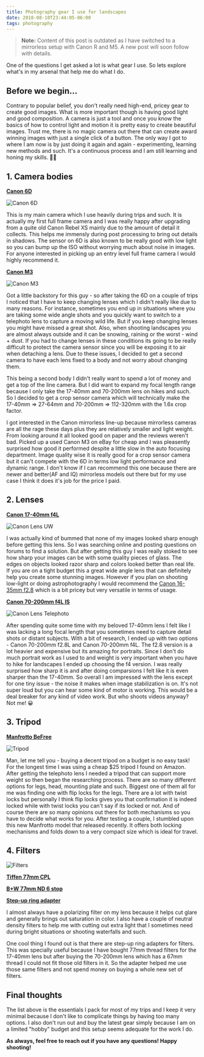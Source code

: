 ```yaml
---
title: Photography gear I use for landscapes
date: 2018-08-10T23:44:05-06:00
tags: photography
---
```


> **Note:** Content of this post is outdated as I have switched to a mirrorless setup with Canon R and M5. A new post will soon follow with details.

One of the questions I get asked a lot is what gear I use. So lets explore
what's in my arsenal that help me do what I do.

## Before we begin...

Contrary to popular belief, you don't really need high-end, pricey gear to create good images. What is more important though is having good light and good composition. A camera is just a tool and once you know the basics of how to control light and motion it is pretty easy to create beautiful images. Trust me, there is no magic camera out there that can create award winning images with just a single click of a button. The only way I got to where I am now is by just doing it again and again - experimenting, learning new methods and such. It's a continuous process and I am still learning and honing my skills. 🤷‍♂️

## 1. Camera bodies

**[Canon 6D](https://amzn.to/2JsL2OK)**

![Canon 6D](https://ucarecdn.com/73cffde6-826b-4319-82a1-a808c89eda79/-/format/auto/-/quality/smart_retina/-/stretch/off/-/resize/1200x/)

This is my main camera which I use heavily during trips and such. It is actually my first full frame camera and I was really happy after upgrading from a quite old Canon Rebel XS mainly due to the amount of detail it collects. This helps me immensly during post processing to bring out details in shadows. The sensor on 6D is also known to be really good with low light so you can bump up the ISO without worrying much about noise in images. For anyone interested in picking up an entry level full frame camera I would highly recommend it.

**[Canon M3](https://amzn.to/2JElHof)**

![Canon M3](https://ucarecdn.com/838fb0e6-9131-45ca-a496-a0f7f497f5cc/-/format/auto/-/quality/smart_retina/-/stretch/off/-/resize/1200x/)

Got a little backstory for this guy - so after taking the 6D on a couple of trips I noticed that I have to keep changing lenses which I didn't really like due to many reasons. For instance, sometimes you end up in situations where you are taking some wide angle shots and you quickly want to switch to a telephoto lens to capture a moving wild life. But if you keep changing lenses you might have missed a great shot. Also, when shooting landscapes you are almost always outside and it can be snowing, raining or the worst - wind + dust. If you had to change lenses in these conditions its going to be really difficult to protect the camera sensor since you will be exposing it to air when detaching a lens. Due to these issues, I decided to get a second camera to have each lens fixed to a body and not worry about changing them.

This being a second body I didn't really want to spend a lot of money and get a top of the line camera. But I did want to expand my focal length range because I only take the 17-40mm and 70-200mm lens on hikes and such. So I decided to get a crop sensor camera which will technically make the 17-40mm => 27-64mm and 70-200mm => 112-320mm with the 1.6x crop factor.

I got interested in the Canon mirrorless line-up because mirrorless cameras are all the rage these days plus they are relatively smaller and light weight. From looking around it all looked good on paper and the reviews weren't bad. Picked up a used Canon M3 on eBay for cheap and I was pleasently surprised how good it performed despite a little slow in the auto focusing department. Image quality wise it is really good for a crop sensor camera but it can't compete with the 6D in terms low light performance and dynamic range. I don't know if I can recommend this one because there are newer and better(AF and IQ) mirrorless models out there but for my use case I think it does it's job for the price I paid.

## 2. Lenses

**[Canon 17-40mm f4L](https://amzn.to/2Jo6wQD)**

![Canon Lens UW](https://ucarecdn.com/42b77be1-6569-4865-9198-951ddbf86984/-/format/auto/-/quality/smart_retina/-/stretch/off/-/resize/1200x/)

I was actually kind of bummed that none of my images looked sharp enough before getting this lens. So I was searching online and posting questions on forums to find a solution. But after getting this guy I was really stoked to see how sharp your images can be with some quality pieces of glass. The edges on objects looked razor sharp and colors looked better than real life. If you are on a tight budget this a great wide angle lens that can definitely help you create some stunning images. However if you plan on shooting low-light or doing astrophotography I would recommend the [Canon 16-35mm f2.8](https://amzn.to/2LyPrQF) which is a bit pricey but very versatile in terms of usage.

**[Canon 70-200mm f4L IS](https://amzn.to/2Ma541V)**

![Canon Lens Telephoto](https://ucarecdn.com/90b96078-3842-40fc-8893-66c75e59aedf/-/format/auto/-/quality/smart_retina/-/stretch/off/-/resize/1200x/)

After spending quite some time with my beloved 17-40mm lens I felt like I was lacking a long focal length that you sometimes need to capture detail shots or distant subjects. With a bit of research, I ended up with two options - Canon 70-200mm f2.8L and Canon 70-200mm f4L. The f2.8 version is a lot heavier and expensive but its amazing for portraits. Since I don't do much portrait work as I used to and weight is very important when you have to hike for landscapes I ended up choosing the f4 version. I was really surprised how sharp it is and after doing comparsions I felt like it is even sharper than the 17-40mm. So overall I am impressed with the lens except for one tiny issue - the noise it makes when image stabilization is on. It's not super loud but you can hear some kind of motor is working. This would be a deal breaker for any kind of video work. But who shoots videos anyway? Not me! 😀

## 3. Tripod

**[Manfrotto BeFree](https://amzn.to/2JLNKlS)**

![Tripod](https://ucarecdn.com/390ef031-5762-4a36-94a4-aaa4219e182e/-/format/auto/-/quality/smart_retina/-/stretch/off/-/resize/1200x/)

Man, let me tell you - buying a decent tripod on a budget is no easy task! For the longest time I was using a cheap $25 tripod I found on Amazon. After getting the telephoto lens I needed a tripod that can support more weight so then began the researching process. There are so many different options for legs, head, mounting plate and such. Biggest one of them all for me was finding one with flip locks for the legs. There are a lot with twist locks but personally I think flip locks gives you that confirmation it is indeed locked while with twist locks you can't say if its locked or not. And of course there are so many opinions out there for both mechanisms so you have to decide what works for you. After testing a couple, I stumbled upon this new Manfrotto model that released recently. It offers both locking mechanisms and folds down to a very compact size which is ideal for travel.

## 4. Filters

![Filters](https://ucarecdn.com/a60bbdbe-c760-4bfe-89be-620a1e5a9ab2/-/format/auto/-/quality/smart_retina/-/stretch/off/-/resize/1200x/)

**[Tiffen 77mm CPL](https://amzn.to/2l1aO1V)**

**[B+W 77mm ND 6 stop](https://amzn.to/2JKoXhV)**

**[Step-up ring adapter](https://amzn.to/2JKoXhV)**

I almost always have a polarizing filter on my lens because it helps cut glare and generally brings out saturation in color. I also have a couple of neutral density filters to help me with cutting out extra light that I sometimes need during bright situations or shooting waterfalls and such.

One cool thing I found out is that there are step-up ring adapters for filters. This was specially useful because I have bought 77mm thread filters for the 17-40mm lens but after buying the 70-200mm lens which has a 67mm thread I could not fit those old filters in it. So the adapter helped me use those same filters and not spend money on buying a whole new set of filters.

## Final thoughts

The list above is the essentials I pack for most of my trips and I keep it very minimal because I don't like to complicate things by having too many options. I also don't run out and buy the latest gear simply because I am on a limited "hobby" budget and this setup seems adequate for the work I do.

**As always, feel free to reach out if you have any questions! Happy shooting!**
